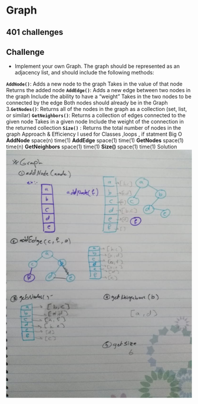 # Graph
## 401 challenges
## Challenge
- Implement your own Graph. The graph should be represented as an adjacency list, and should include the following methods:

**`AddNode()`**:
Adds a new node to the graph
Takes in the value of that node
Returns the added node
**`AddEdge()`**:
Adds a new edge between two nodes in the graph
Include the ability to have a “weight”
Takes in the two nodes to be connected by the edge
Both nodes should already be in the Graph
3.**`GetNodes()`**: Returns all of the nodes in the graph as a collection (set, list, or similar)
**`GetNeighbors()`**:
Returns a collection of edges connected to the given node
Takes in a given node
Include the weight of the connection in the returned collection
**`Size()`** :
Returns the total number of nodes in the graph
Approach & Efficiency
I used for Classes ,loops , if statment
Big O
**AddNode**
space(n)
time(1)
**AddEdge**
space(1)
time(1)
**GetNodes**
space(1)
time(n)
**GetNeighbors**
space(1)
time(1)
**Size()**
space(1)
time(1)
Solution
![array-reverse](../../assets/graph.jpeg)

